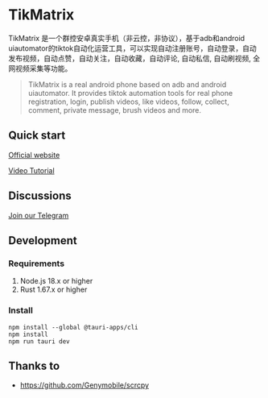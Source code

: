 # TikMatrix

TikMatrix 是一个群控安卓真实手机（非云控，非协议），基于adb和android uiautomator的tiktok自动化运营工具，可以实现自动注册账号，自动登录，自动发布视频，自动点赞，自动关注，自动收藏，自动评论, 自动私信, 自动刷视频, 全网视频采集等功能。
> TikMatrix is a real android phone based on adb and android uiautomator. It provides tiktok automation tools for real phone registration, login, publish videos, like videos, follow, collect, comment, private message, brush videos and more.

## Quick start

[Official website](https://www.tikmatrix.com)

[Video Tutorial](https://www.youtube.com/@tikmatrix)

## Discussions

[Join our Telegram](https://t.me/+iGhozoBfAbI5YmE1)

## Development

### Requirements

1. Node.js 18.x or higher
2. Rust 1.67.x or higher

### Install

```shell
npm install --global @tauri-apps/cli
npm install
npm run tauri dev
```

## Thanks to

* <https://github.com/Genymobile/scrcpy>
